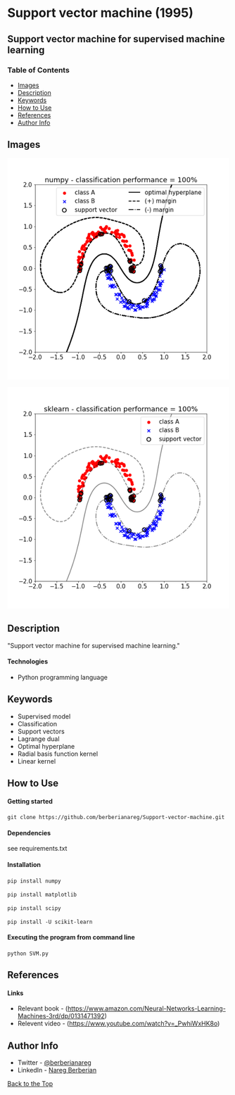 # Support vector machine (1995)

## Support vector machine for supervised machine learning

### Table of Contents

- [Images](#images)
- [Description](#description)
- [Keywords](#keywords)
- [How to Use](#how-to-use)
- [References](#references)
- [Author Info](#author-info)

## Images

![](images/figure_1.png)

![](images/figure_2.png)

## Description

"Support vector machine for supervised machine learning."

#### Technologies

- Python programming language

## Keywords

 - Supervised model
 - Classification
 - Support vectors
 - Lagrange dual
 - Optimal hyperplane
 - Radial basis function kernel
 - Linear kernel

## How to Use

#### Getting started

`git clone https://github.com/berberianareg/Support-vector-machine.git`

#### Dependencies

see requirements.txt

#### Installation

`pip install numpy`

`pip install matplotlib`

`pip install scipy`

`pip install -U scikit-learn`

#### Executing the program from command line

`python SVM.py`

## References

#### Links

- Relevant book - (https://www.amazon.com/Neural-Networks-Learning-Machines-3rd/dp/0131471392)
- Relevent video - (https://www.youtube.com/watch?v=_PwhiWxHK8o)

## Author Info

- Twitter - [@berberianareg](https://twitter.com/BerberianNareg)
- LinkedIn - [Nareg Berberian](https://www.linkedin.com/in/nareg-berberian-phd-ab6759b9/)

[Back to the Top](#project-title)


